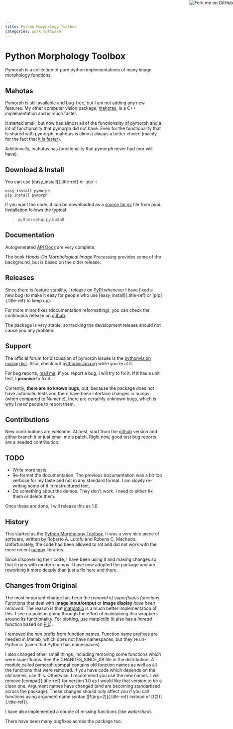 ```yaml
---
title: Python Morphology Toolbox
categories: work software
---
```


<a href="https://github.com/luispedro/pymorph">
    <img style="position: absolute; top: 0; right: 0; border: 0;" src="https://s3.amazonaws.com/github/ribbons/forkme_right_darkblue_121621.png" alt="Fork me on GitHub" />
</a>

Python Morphology Toolbox
=========================

Pymorph is a collection of pure python implementations of many image
morphology functions.

Mahotas
-------

Pymorph is still available and bug-free, but I am not adding any new
features. My other computer vision package,
[mahotas](/software/mahotas), is a C++ implementation and is much
faster.

It started small, but now has almost all of the functionality of pymorph
and a lot of functionality that pymorph did not have. Even for the
functionality that is shared with pymorph, mahotas is almost always a
better choice (mainly for the fact that [it is
faster](https://dx.doi.org/10.5334/jors.ac)).

Additionally, mahotas has functionality that pymorph never had (nor will
have).

Download & Install
------------------

You can use [easy\_install]{.title-ref} or \`pip\`::

    easy_install pymorph
    pip install pymorph

If you want the code, it can be downloaded as a [source
tar.gz](https://pypi.python.org/pypi/pymorph) file from pypi.
Installation follows the typical

> python setup.py install

Documentation
-------------

Autogenerated [API Docs](https://packages.python.org/pymorph/) are very
complete.

The book *Hands-On Morphological Image Processing* provides some of the
background, but is based on the older release.

Releases
--------

Since there is feature stability, I release on
[PyPI](https://pypi.python.org/pypi/pymorph) whenever I have fixed a new
bug (to make it easy for people who use [easy\_install]{.title-ref} or
[pip]{.title-ref} to keep up).

For more minor fixes (documentation reformatting), you can check the
continuous release on [github](https://github.com/luispedro/pymorph/).

The package is very stable, so tracking the development release should
not cause you any problem.

Support
-------

The official forum for discussion of pymorph issues is the [pythonvision
mailing list](https://groups.google.com/group/pythonvision). Also, check
out [pythonvision.org](http://pythonvision.org) while you\'re at it.

For bug reports, [mail me](mailto:luis@luispedro.org). If you report a
bug, I will try to fix it. If it has a unit test, I **promise** to fix
it.

Currently, **there are no known bugs**, but, because the package does
not have automatic tests and there have been interface changes in numpy
(when compared to Numeric), there are certainly unknown bugs, which is
why I *need* people to report them.

Contributions
-------------

New contributions are welcome. At best, start from the
[github](https://github.com/luispedro/pymorph/) version and either branch
it or just email me a patch. Right now, good test bug reports are a
needed contribution.

TODO
----

-   Write more tests.
-   Re-format the documentation. The previous documentation was a bit
    too verbose for my taste and not in any standard format. I am slowly
    re-writing some of it in restructured text.
-   Do something about the demos. They don\'t work. I need to either fix
    them or delete them.

Once these are done, I will release this as 1.0

History
-------

This started as the [Python Morphology
Toolbox](http://www.mmorph.com/pymorph/). It was a very nice piece of
software, written by Roberto A. Lutofu and Rubens C. Machado.
Unfortunately, the code had been allowed to rot and did not work with
the more recent [numpy](https://www.numpy.org) libraries.

Since discovering their code, I have been using it and making changes so
that it runs with modern numpy. I have now adopted the package and am
reworking it more deeply than just a fix here and there.

Changes from Original
---------------------

The most important change has been the *removal of superfluous
functions*. Functions that deal with **image input/output** or **image
display** *have been removed*. The reason is that
[matplotlib](https://matplotlib.org/) is a much better implementation of this.
I see no point in going through the effort of maintaining thin wrappers around
its functionality. For plotting, use matplotlib (it also has a *imread*
function based on [PIL](http://www.pythonware.com/products/pil/)).

I removed the *mm* prefix from function names. Function name prefixes
are needed in Matlab, which does not have namespaces, but they\'re
un-Pythonic (given that Python has namespaces).

I also changed other small things, including removing some functions
which were superfluous. See the CHANGES\_SINCE\_08 file in the
distribution. A module called pymorph.compat contains old function names
as well as all the functions that were removed. If you have code which
depends on the old names, use this. Otherwise, I recommend you use the
new names. I will remove [compat]{.title-ref} for version 1.0 as I would
like that version to be a clean one. Argument names have changed (and
are becoming standartised across the package). These changes should only
affect you if you call functions using argument name syntax
([f(arg=2)]{.title-ref} instead of [f(2)]{.title-ref}).

I have also implemented a couple of missing functions (like
*watershed*).

There have been many bugfixes across the package too.
